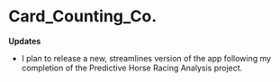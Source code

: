 # Card_Counting_Co.

**Updates**
 - I plan to release a new, streamlines version of the app following my completion of the Predictive Horse Racing Analysis project.

